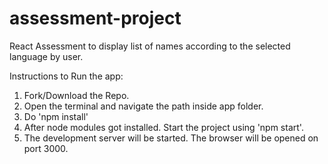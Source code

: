 # assessment-project
React Assessment to display list of names according to the selected language by user.

Instructions to Run the app:

1. Fork/Download the Repo.
2. Open the terminal and navigate the path inside app folder.
3. Do 'npm install'
4. After node modules got installed. Start the project using 'npm start'.
5. The development server will be started. The browser will be opened on port 3000.

